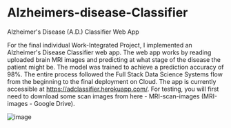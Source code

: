 # Alzheimers-disease-Classifier

Alzheimer's Disease (A.D.) Classifier Web App


For the final individual Work-Integrated Project, I implemented an Alzheimer's Disease Classifier web app. 
The web app works by reading uploaded brain MRI images and predicting at what stage of the disease the patient might be. The model was trained to achieve a prediction accuracy of 98%. The entire process followed the Full Stack Data Science Systems flow from the beginning to the final deployment on Cloud. The app is currently accessible at https://adclassifier.herokuapp.com/. For testing, you will first need to download some scan images from here - MRI-scan-images (MRI-images - Google Drive).


![image](https://user-images.githubusercontent.com/90424000/215150476-59ee0c6d-5840-4afd-9512-f7192a3107fc.png)
